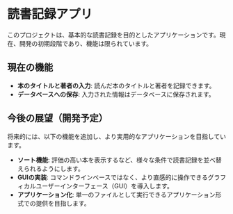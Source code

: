 # 読書記録アプリ

このプロジェクトは、基本的な読書記録を目的としたアプリケーションです。現在、開発の初期段階であり、機能は限られています。

## 現在の機能

* **本のタイトルと著者の入力**: 読んだ本のタイトルと著者を記録できます。
* **データベースへの保存**: 入力された情報はデータベースに保存されます。

## 今後の展望（開発予定）

将来的には、以下の機能を追加し、より実用的なアプリケーションを目指しています。

* **ソート機能**: 評価の高い本を表示するなど、様々な条件で読書記録を並べ替えられるようにします。
* **GUIの実装**: コマンドラインベースではなく、より直感的に操作できるグラフィカルユーザーインターフェース（GUI）を導入します。
* **アプリケーション化**: 単一のファイルとして実行できるアプリケーション形式での提供を目指します。
